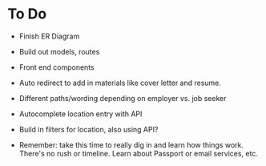 # To Do

- Finish ER Diagram

- Build out models, routes

- Front end components
 - Auto redirect to add in materials
    like cover letter and resume.
 - Different paths/wording depending on
    employer vs. job seeker

- Autocomplete location entry with API

- Build in filters for location, also
  using API?

- Remember: take this time to really dig
  in and learn how things work. There's
  no rush or timeline. Learn about Passport
  or email services, etc.
